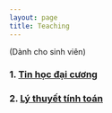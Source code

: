 ```yaml
---
layout: page
title: Teaching
---
```

 
(Dành cho sinh viên)
### 1. [Tin học đại cương](/teaching/tdc.html)

### 2. [Lý thuyết tính toán](/teaching/lttt.html)





